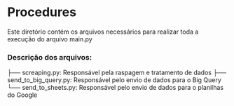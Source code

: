 # Procedures

Este diretório contém os arquivos necessários para realizar toda a execução do arquivo main.py

### Descrição dos arquivos:

├── screaping.py: Responsável pela raspagem e tratamento de dados
├── send_to_big_query.py: Responsável pelo envio de dados para o Big Query
└── send_to_sheets.py: Responsável pelo envio de dados para o planilhas do Google
